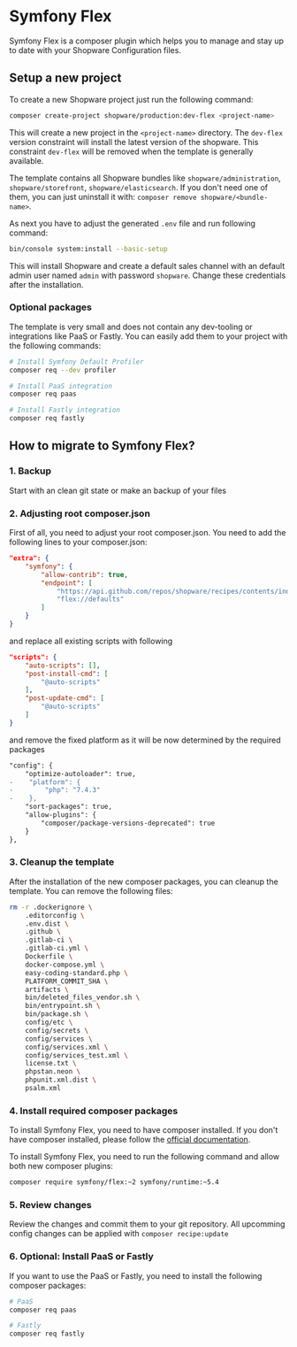 # Symfony Flex

Symfony Flex is a composer plugin which helps you to manage and stay up to date with your Shopware Configuration files.

## Setup a new project

To create a new Shopware project just run the following command:

```bash
composer create-project shopware/production:dev-flex <project-name>
```

This will create a new project in the `<project-name>` directory. The `dev-flex` version constraint will install the latest version of the shopware. This constraint `dev-flex` will be removed when the template is generally available.

The template contains all Shopware bundles like `shopware/administration`, `shopware/storefront`, `shopware/elasticsearch`. If you don't need one of them, you can just uninstall it with: 
`composer remove shopware/<bundle-name>`.

As next you have to adjust the generated `.env` file and run following command: 

```bash
bin/console system:install --basic-setup
```

This will install Shopware and create a default sales channel with an default admin user named `admin` with password `shopware`. Change these credentials after the installation.

### Optional packages

The template is very small and does not contain any dev-tooling or integrations like PaaS or Fastly. You can easily add them to your project with the following commands:

```bash
# Install Symfony Default Profiler
composer req --dev profiler

# Install PaaS integration
composer req paas

# Install Fastly integration
composer req fastly
```

## How to migrate to Symfony Flex?

### 1. Backup

Start with an clean git state or make an backup of your files

### 2. Adjusting root composer.json

First of all, you need to adjust your root composer.json. You need to add the following lines to your composer.json:

```json
"extra": {
    "symfony": {
        "allow-contrib": true,
        "endpoint": [
            "https://api.github.com/repos/shopware/recipes/contents/index.json?ref=flex/main",
            "flex://defaults"
        ]
    }
}
```

and replace all existing scripts with following

```json
"scripts": {
    "auto-scripts": [],
    "post-install-cmd": [
        "@auto-scripts"
    ],
    "post-update-cmd": [
        "@auto-scripts"
    ]
}
```

and remove the fixed platform as it will be now determined by the required packages

```diff
"config": {
    "optimize-autoloader": true,
-    "platform": {
-        "php": "7.4.3"
-    },
    "sort-packages": true,
    "allow-plugins": {
        "composer/package-versions-deprecated": true
    }
},
```

### 3. Cleanup the template

After the installation of the new composer packages, you can cleanup the template. You can remove the following files:

```bash
rm -r .dockerignore \
    .editorconfig \
    .env.dist \
    .github \
    .gitlab-ci \
    .gitlab-ci.yml \
    Dockerfile \
    docker-compose.yml \
    easy-coding-standard.php \
    PLATFORM_COMMIT_SHA \
    artifacts \
    bin/deleted_files_vendor.sh \
    bin/entrypoint.sh \
    bin/package.sh \
    config/etc \
    config/secrets \
    config/services \
    config/services.xml \
    config/services_test.xml \
    license.txt \
    phpstan.neon \
    phpunit.xml.dist \
    psalm.xml
```

### 4. Install required composer packages

To install Symfony Flex, you need to have composer installed. If you don't have composer installed, please follow the [official documentation](https://getcomposer.org/doc/00-intro.md#installation-linux-unix-macos).

To install Symfony Flex, you need to run the following command and allow both new composer plugins:

```bash
composer require symfony/flex:~2 symfony/runtime:~5.4
```

### 5. Review changes

Review the changes and commit them to your git repository. All upcomming config changes can be applied with `composer recipe:update`

### 6. Optional: Install PaaS or Fastly

If you want to use the PaaS or Fastly, you need to install the following composer packages:

```bash
# PaaS
composer req paas

# Fastly
composer req fastly
```